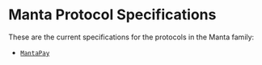 # Manta Protocol Specifications

These are the current specifications for the protocols in the Manta family:

- [`MantaPay`](manta-pay/spec.pdf)

